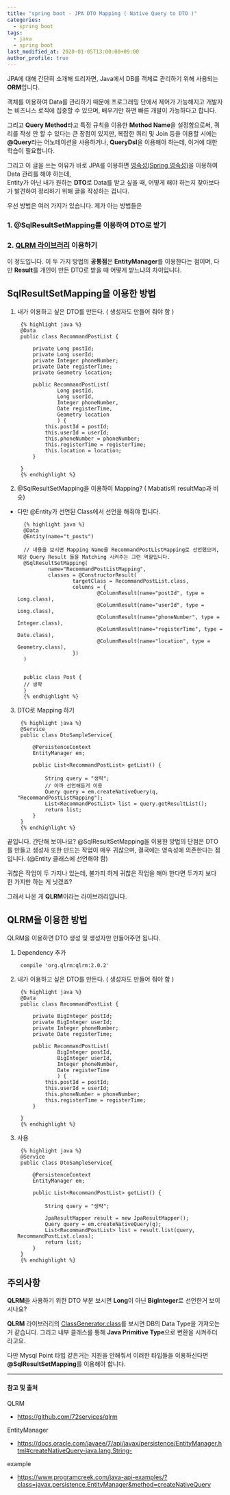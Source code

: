 ```yaml
---
title: "spring boot - JPA DTO Mapping ( Native Query to DTO )"
categories: 
  - spring boot
tags:
  - java
  - spring boot
last_modified_at: 2020-01-05T13:00:00+09:00
author_profile: true
---
```

JPA에 대해 간단히 소개해 드리자면, Java에서 DB를 객체로 관리하기 위해 사용되는 **ORM**입니다.

객체를 이용하여 Data를 관리하기 때문에 프로그래밍 단에서 제어가 가능해지고 개발자는 비즈니스 로직에 집중할 수 있으며, 배우기만 하면 빠른 개발이 가능하다고 합니다. 

그리고 **Query Method**라고 특정 규칙을 이용한 **Method Name**을 설정함으로써, 쿼리를 작성 안 할 수 있다는 큰 장점이 있지만, 복잡한 쿼리 및 Join 등을 이용할 시에는 **@Query**라는 어노테이션을 사용하거나, **QueryDsl**을 이용해야 하는데, 이거에 대한 학습이 필요합니다.

그리고 이 글을 쓰는 이유가 바로 JPA를 이용하면 [영속성(Spring 영속성)](https://openjpa.apache.org/builds/1.2.3/apache-openjpa/docs/jpa_overview_emfactory_perscontext.html)을 이용하여 Data 관리를 해야 하는데,<br />
Entity가 아닌 내가 원하는 **DTO**로 Data를 받고 싶을 때, 어떻게 해야 하는지 찾아보다가 발견하여 정리하기 위해 글을 작성하는 겁니다.

우선 방법은 여러 가지가 있습니다. 제가 아는 방법들은 

### 1.  @SqlResultSetMapping를 이용하여 DTO로 받기

### 2.  [QLRM 라이브러리](https://github.com/72services/qlrm) 이용하기

이 정도입니다. 이 두 가지 방법의 **공통점**은 **EntityManager**를 이용한다는 점이며, 다만 **Result**를 개인이 만든 DTO로 받을 때 어떻게 받느냐의 차이입니다.


## SqlResultSetMapping을 이용한 방법

1. 내가 이용하고 싶은 DTO를 만든다. ( 생성자도 만들어 줘야 함 )

        {% highlight java %}
        @Data
        public class RecommandPostList {
            
            private Long postId;
            private Long userId;
            private Integer phoneNumber;
            private Date registerTime;
            private Geometry location;
            
            public RecommandPostList(
                    Long postId,
                    Long userId,
                    Integer phoneNumber,
                    Date registerTime,
                    Geometry location
                    ) {
                this.postId = postId;
                this.userId = userId;
                this.phoneNumber = phoneNumber;
                this.registerTime = registerTime;
                this.location = location;
            }

        }        
        {% endhighlight %}

2. @SqlResultSetMapping을 이용하여 Mapping? ( Mabatis의 resultMap과 비슷)
- 다만 @Entity가 선언된 Class에서 선언을 해줘야 합니다.

        {% highlight java %}
        @Data
        @Entity(name="t_posts")

        // 내용을 보시면 Mapping Name을 RecommandPostListMapping로 선언했으며, 해당 Query Result 들을 Matching 시켜주는 그런 역할입니다.
        @SqlResultSetMapping(
                name="RecommandPostListMapping",
                classes = @ConstructorResult(
                        targetClass = RecommandPostList.class,
                        columns = {
                                @ColumnResult(name="postId", type = Long.class),
                                @ColumnResult(name="userId", type = Long.class),
                                @ColumnResult(name="phoneNumber", type = Integer.class),
                                @ColumnResult(name="registerTime", type = Date.class),
                                @ColumnResult(name="location", type = Geometry.class),
                        })
        )


        public class Post {
        // 생략
        }        
        {% endhighlight %}

3. DTO로 Mapping 하기

        {% highlight java %}
        @Service
        public class DtoSampleService{

            @PersistenceContext
            EntityManager em;
            
            public List<RecommandPostList> getList() {
                
                String query = "생략";
                // 아까 선언해둔거 이용
                Query query = em.createNativeQuery(q, "RecommandPostListMapping");
                List<RecommandPostList> list = query.getResultList();   
                return list;    
            }
        }    
        {% endhighlight %}

끝입니다. 간단해 보이나요? @SqlResultSetMapping을 이용한 방법의 단점은 DTO를 만들고 생성자 또한 만드는 작업이 매우 귀찮으며, 결국에는 영속성에 의존한다는 점입니다. (@Entity 클래스에 선언해야 함)

귀찮은 작업이 두 가지나 있는데, 불가피 하게 귀찮은 작업을 해야 한다면 두가지 보다 한 가지만 하는 게 낫겠죠?

그래서 나온 게 **QLRM**이라는 라이브러리입니다.

## QLRM을 이용한 방법

QLRM을 이용하면 DTO 생성 및 생성자만 만들어주면 됩니다.

1. Dependency 추가 

    	compile 'org.qlrm:qlrm:2.0.2'

2. 내가 이용하고 싶은 DTO를 만든다. ( 생성자도 만들어 줘야 함 ) 

        {% highlight java %}
        @Data
        public class RecommandPostList {
            
            private BigInteger postId;
            private BigInteger userId;
            private Integer phoneNumber;
            private Date registerTime;
            
            public RecommandPostList(
                    BigInteger postId,
                    BigInteger userId,
                    Integer phoneNumber,
                    Date registerTime
                    ) {
                this.postId = postId;
                this.userId = userId;
                this.phoneNumber = phoneNumber;
                this.registerTime = registerTime;
            }

        }        
        {% endhighlight %}

3. 사용

        {% highlight java %}
        @Service
        public class DtoSampleService{

            @PersistenceContext
            EntityManager em;
            
            public List<RecommandPostList> getList() {
                
                String query = "생략";
                
                JpaResultMapper result = new JpaResultMapper();
                Query query = em.createNativeQuery(q);
                List<RecommandPostList> list = result.list(query, RecommandPostList.class);
                return list;    
            }
        }        
        {% endhighlight %}

## 주의사항

**QLRM**을 사용하기 위한 DTO 부분 보시면 **Long**이 아닌 **BigInteger**로 선언한거 보이시나요?

**QLRM** 라이브러리의 [ClassGenerator.class](https://github.com/72services/qlrm/blob/master/src/main/java/org/qlrm/generator/ClassGenerator.java)를 보시면 DB의 Data Type을 가져오는거 같습니다. 그리고 내부 클래스를 통해 **Java Primitive Type**으로 변환을 시켜주더라고요.

다만 Mysql Point 타입 같은거는 지원을 안해줘서 이러한 타입들을 이용하신다면 **@SqlResultSetMapping**를 이용해야 합니다.


---
#### 참고 및 출처

QLRM
- <https://github.com/72services/qlrm>

EntityManager
- <https://docs.oracle.com/javaee/7/api/javax/persistence/EntityManager.html#createNativeQuery-java.lang.String->



example 
- <https://www.programcreek.com/java-api-examples/?class=javax.persistence.EntityManager&method=createNativeQuery﻿>
